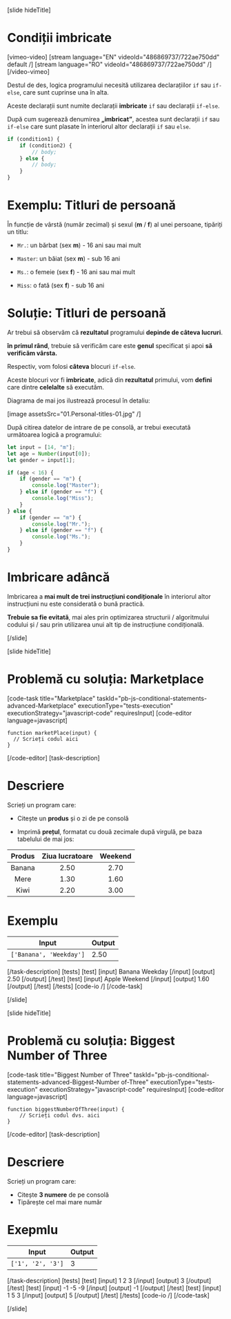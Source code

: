 [slide hideTitle]
# Condiții imbricate

[vimeo-video]
[stream language="EN" videoId="486869737/722ae750dd" default /]
[stream language="RO" videoId="486869737/722ae750dd"  /]
[/video-vimeo]

Destul de des, logica programului necesită utilizarea declarațiilor `if` sau `if-else`, care sunt cuprinse una în alta.

Aceste declarații sunt numite declarații **imbricate** `if` sau declarații  `if-else`.

După cum sugerează denumirea **„imbricat”**, acestea sunt declarații `if` sau `if-else` care sunt plasate în interiorul altor declarații `if` sau `else`.

```js
if (condition1) {
    if (condition2) {
        // body; 
    } else {
        // body;
    }
}
```

# Exemplu: Titluri de persoană

În funcție de vârstă (număr zecimal) și sexul (**m** / **f**) al unei persoane, tipăriți un titlu:

- `Mr.`: un bărbat (sex **m**) - 16 ani sau mai mult

- `Master`: un băiat (sex **m**) - sub 16 ani

- `Ms.`: o femeie (sex **f**) - 16 ani sau mai mult

- `Miss`: o fată (sex **f**) - sub 16 ani

# Soluție: Titluri de persoană

Ar trebui să observăm că **rezultatul**  programului **depinde de câteva lucruri**.

**în primul rând**, trebuie să verificăm care este **genul** specificat și apoi **să verificăm vârsta.**

Respectiv, vom folosi **câteva** blocuri `if-else`.

Aceste blocuri vor fi **imbricate**, adică din **rezultatul** primului, vom **defini** care dintre **celelalte** să executăm.

Diagrama de mai jos ilustrează procesul în detaliu:

[image assetsSrc="01.Personal-titles-01.jpg" /]

După citirea datelor de intrare de pe consolă, ar trebui executată următoarea logică a programului:

```js live
let input = [14, "m"];
let age = Number(input[0]);
let gender = input[1];

if (age < 16) {
    if (gender == "m") {
        console.log("Master");
    } else if (gender == "f") {
        console.log("Miss");
    }
} else {
    if (gender == "m") {
        console.log("Mr.");
    } else if (gender == "f") {
        console.log("Ms.");
    }
}
```

# Imbricare adâncă

Imbricarea a **mai mult de trei instrucțiuni condiționale** în interiorul altor instrucțiuni nu este considerată o bună practică.

**Trebuie sa fie evitată**, mai ales prin optimizarea structurii / algoritmului codului și / sau prin utilizarea unui alt tip de instrucțiune condițională.

[/slide]

[slide hideTitle]

# Problemă cu soluția: Marketplace

[code-task title="Marketplace" taskId="pb-js-conditional-statements-advanced-Marketplace" executionType="tests-execution" executionStrategy="javascript-code" requiresInput]
[code-editor language=javascript]
```
function marketPlace(input) {
  // Scrieți codul aici
}
```
[/code-editor]
[task-description]

# Descriere
Scrieți un program care:

- Citește un **produs** și o zi de pe consolă

- Imprimă **prețul**, formatat cu două zecimale după virgulă, pe baza tabelului de mai jos:

 | Produs      | Ziua lucratoare| Weekend   |
| :---:       |    :----:   |   :---:     |
| Banana      | 2.50        | 2.70 |
| Mere        | 1.30        | 1.60    |
| Kiwi        | 2.20        | 3.00    |


# Exemplu
| **Input** | **Output** |
| --- | --- |
| `['Banana', 'Weekday']`| 2.50 |

[/task-description]
[tests]
[test]
[input]
Banana
Weekday
[/input]
[output]
2.50
[/output]
[/test]
[test]
[input]
Apple
Weekend
[/input]
[output]
1.60
[/output]
[/test]
[/tests]
[code-io /]
[/code-task]

[/slide]


[slide hideTitle]
# Problemă cu soluția: Biggest Number of Three

[code-task title="Biggest Number of Three" taskId="pb-js-conditional-statements-advanced-Biggest-Number of-Three" executionType="tests-execution" executionStrategy="javascript-code" requiresInput]
[code-editor language=javascript]
```
function biggestNumberOfThree(input) {
    // Scrieți codul dvs. aici
}
```
[/code-editor]
[task-description]

# Descriere
Scrieți un program care:

  * Citește **3 numere** de pe consolă
  * Tipărește cel mai mare număr

# Exepmlu
| **Input** | **Output** |
| --- | --- |
|`['1', '2', '3']`| 3 |

[/task-description]
[tests]
[test]
[input]
1
2
3
[/input]
[output]
3
[/output]
[/test]
[test]
[input]
-1
-5
-9
[/input]
[output]
-1
[/output]
[/test]
[test]
[input]
1
5
3
[/input]
[output]
5
[/output]
[/test]
[/tests]
[code-io /]
[/code-task]

[/slide]


